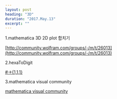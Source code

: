 ```yaml
---
layout: post
heading: "3D"
duration: "2017.May.13"
excerpt: ""
---
```


1.mathematica 3D 2D plot 합치기

[http://community.wolfram.com/groups/-/m/t/26013](http://community.wolfram.com/groups/-/m/t/26013)

2.hexaToDigit

[#->{1,1,1}](https://mathematica.stackexchange.com/questions/18495/how-to-convert-a-hex-color-string-to-rgbcolor)

3.mathematica visual community

[mathematica visual community](http://community.wolfram.com/content/-/discussions-list/all+groups/Any+discussions/none/active/full/20/1/filter?curTag=graphics%20and%20visualization)
